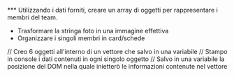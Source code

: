 *** Utilizzando i dati forniti, creare un array di oggetti per rappresentare i membri del team.

* Trasformare la stringa foto in una immagine effettiva
* Organizzare i singoli membri in card/schede

// Creo 6 oggetti all'interno di un vettore che salvo in una variabile
// Stampo in console i dati contenuti in ogni singolo oggetto
// Salvo in una variabile la posizione del DOM nella quale inietterò le informazioni contenute nel vettore